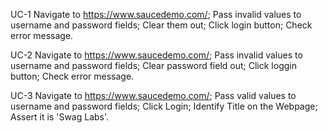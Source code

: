 UC-1
Navigate to https://www.saucedemo.com/;
Pass invalid values to username and password fields;
Clear them out;
Click login button;
Check error message.

UC-2
Navigate to https://www.saucedemo.com/;
Pass invalid values to username and password fields;
Clear password field out;
Click loggin button;
Check error message.

UC-3
Navigate to https://www.saucedemo.com/;
Pass valid values to username and password fields;
Click Login;
Identify Title on the Webpage;
Assert it is 'Swag Labs'.
